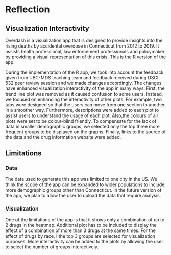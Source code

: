 # Reflection

## Visualization Interactivity 

Overdash is a visualization app that is designed to provide insights into the rising deaths by accidental overdose in Connecticut from 2012 to 2019. It assists health professional, law enforcement professionals and policymaker by providing a visual representation of this crisis. This is the R version of the app. 

During the implementation of the R app, we took into account the feedback given from UBC-MDS teaching team and feedback received during DSCI 532 peer review session and we made changes accordingly. The changes have enhanced visualization interactivity of the app in many ways. First, the trend line plot was removed as it caused confusion  to some users. Instead, we focused on enhancing the interactivity of other plots. For example, two tabs were designed so that the users can move from one section to another in a smoother way. Furthermore, descriptions were added to each plot to assist users to understand the usage of each plot. Also,the colours of all plots were set to be colour-blind friendly. To compensate for the lack of data in smaller demographic groups, we selected only the top three more frequent groups to be displayed on the graphs. Finally, links to the source of the data and the drug information website were added.  

## Limitations

### Data

The data used to generate this app was limited to one city in the US. We think the scope of the app can be expanded to wider populations to include more demographic groups other than Connecticut. In the future version of the app, we plan to allow the user to upload the data that require analysis.

### Visualization

One of the limitations of the app is that it shows only a combination of up to 2 drugs in the heatmap. Additional plot has to be included to display the effect of a combination of more than 3 drugs at the same times. For the effect of drugs by race,  I  the top 3 groups are selected for visualization purposes. More interactivity can be added to the plots by allowing the user to select the number of groups interactively. 
